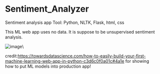 # Sentiment_Analyzer
Sentiment analysis app
Tool: Python, NLTK, Flask, html, css

This ML web app uses no data. It is suppose to be unsupervised sentiment analysis. 

![image](https://user-images.githubusercontent.com/84426364/191149624-02f432c0-9ff9-4759-993d-a6b77e450b92.png)\


credit:https://towardsdatascience.com/how-to-easily-build-your-first-machine-learning-web-app-in-python-c3d6c0f0a01c#4a1e for showing how to put ML models into production app!
